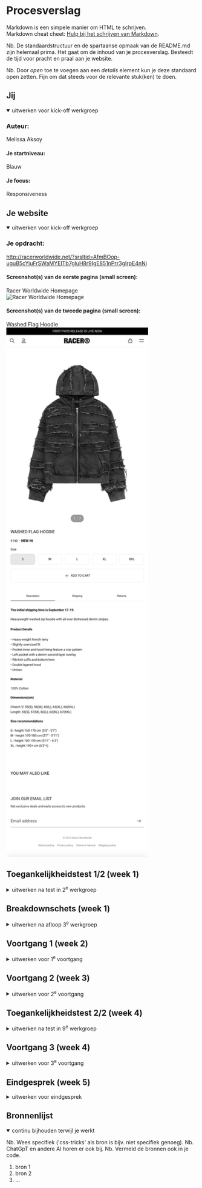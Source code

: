 # Procesverslag
Markdown is een simpele manier om HTML te schrijven.  
Markdown cheat cheet: [Hulp bij het schrijven van Markdown](https://github.com/adam-p/markdown-here/wiki/Markdown-Cheatsheet).

Nb. De standaardstructuur en de spartaanse opmaak van de README.md zijn helemaal prima. Het gaat om de inhoud van je procesverslag. Besteedt de tijd voor pracht en praal aan je website.

Nb. Door *open* toe te voegen aan een *details* element kun je deze standaard open zetten. Fijn om dat steeds voor de relevante stuk(ken) te doen.





## Jij

<details open>
  <summary>uitwerken voor kick-off werkgroep</summary>

  ### Auteur:
  Melissa Aksoy
  #### Je startniveau:
  Blauw

  #### Je focus:
  Responsiveness
 
</details>





## Je website

<details open>
  <summary>uitwerken voor kick-off werkgroep</summary>

  ### Je opdracht:
  http://racerworldwide.net/?srsltid=AfmBOop-uguB5cYiuFrSWaMYEITb7gluH8r9IgE851nPrr3gIrpE4nNi

  #### Screenshot(s) van de eerste pagina (small screen): 
  Racer Worldwide Homepage  
 <img src="readme-images/homepage.png" width="375px" alt="Racer Worldwide Homepage">

  #### Screenshot(s) van de tweede pagina (small screen):
  Washed Flag Hoodie
  <img src="readme-images/productpage.png" width="375px" alt="Washed Flag Hoodie">
 
</details>



## Toegankelijkheidstest 1/2 (week 1)

<details>
  <summary>uitwerken na test in 2<sup>e</sup> werkgroep</summary>

  ### Bevindingen
  <img src="/readme-images/IMG_4256.png" width="375x" alt= "wacg test">
  <img src="/readme-images/IMG_4257.png" width="375x" alt= "wacg test">
  <img src="/readme-images/IMG_4258.png" width="375x" alt= "wacg test">
  <img src="/readme-images/IMG_4259.png" width="375x" alt= "wacg test">
  <img src="/readme-images/IMG_4260.png" width="375x" alt= "wacg test">

  Lijst met je bevindingen die in de test naar voren kwamen:
  - geen duidelijke pagina titels (h1,h2, titels), dit maakt het onduidelijk voor mensen met screenreaders
  - niet semantisch HTML op de homepage
  - geen list items gebruikt waar het moet
  - geen alt text bij image, onduidelijk waar je bent als screenreader gebruiker
  - geen captions of transcripts bij video
  - video is autoplay en kan niet gepauzeerd worden, is niet toegankelijk voor mensen met epilepsie bijvoorbeeld
  - geen dark mode beschikbaar
  


</details>



## Breakdownschets (week 1)

<details>
  <summary>uitwerken na afloop 3<sup>e</sup> werkgroep</summary>

  ### de hele pagina: 
  <img src="/readme-images/breakdown.png" width="375px" alt="breakdown van de hele pagina">

  ### dynamisch deel (bijv menu): 
  <img src="/readme-images/dynamischhamb.png" width="375px" alt="breakdown van hamburger menu">

  ### wellicht nog een dynamisch deel (bijv filter): 
  <img src="/readme-images/cartdyn.png" width="375px" alt="breakdown van shopping cart homepage">

</details>





## Voortgang 1 (week 2)

<details>
  <summary>uitwerken voor 1<sup>e</sup> voortgang</summary>

  ### Stand van zaken
  hier dit ging goed & dit was lastig (neem ook screenshots op van delen van je website en code)


  ### Agenda voor meeting
  samen met je groepje opstellen

  | Melissa                   | Noa                  | Joost                                            | Julia         
  | ---                       | ---                  | ---                                              | -tekst naar rechts en 
  | Checken of mijn HTML      |-youtube filmpje.                                                        |links schuiven responsive
                              | moet mijn hele footer|   - kijken naar de                               |- html even goed zien of
                                                     |vormgeving van mijn                               |het klopt 
  | juist is en wat.          |     uitgewerkt       |header en footer                                  
- een responsive carousel maken                      |  - een gradient                                  |
  | ik kan verbeteren. als er |                      |  toevoegen op mijn                               |                    
  | tijd is, kijkje naar CSS                        |   images waardoor de tekst beter te lezen is.                 


  ### Verslag van meeting
  hier na afloop snel de uitkomsten van de meeting vastleggen

  - punt 1
  - punt 2
  - nog een punt
  - ...

</details>





## Voortgang 2 (week 3)

<details>
  <summary>uitwerken voor 2<sup>e</sup> voortgang</summary>

  ### Stand van zaken
  hier dit ging goed & dit was lastig (neem ook screenshots op van delen van je website en code)


  ### Agenda voor meeting
  samen met je groepje opstellen

  | student 1      | student 2          | student 3    | student 4        |
  | ---            | ---                | ---          | ---              |
  | dit bespreken  | en dit             | en ik dit    | en dan ik dat    |
  | en dat ook nog | dit als er tijd is | nog een punt | dit wil ik zeker |
  | ...            | ...                | ...          | ...              |


  ### Verslag van meeting
  hier na afloop snel de uitkomsten van de meeting vastleggen

  - punt 1
  - punt 2
  - nog een punt
- ...

</details>





## Toegankelijkheidstest 2/2 (week 4)

<details>
  <summary>uitwerken na test in 9<sup>e</sup> werkgroep</summary>

  ### Bevindingen
  Lijst met je bevindingen die in de test naar voren kwamen (geef ook aan wat er verbeterd is):

</details>





## Voortgang 3 (week 4)

<details>
  <summary>uitwerken voor 3<sup>e</sup> voortgang</summary>

  ### Stand van zaken
  hier dit ging goed & dit was lastig (neem ook screenshots op van delen van je website en code)


  ### Agenda voor meeting
  samen met je groepje opstellen

  | student 1      | student 2          | student 3    | student 4        |
  | ---            | ---                | ---          | ---              |
  | dit bespreken  | en dit             | en ik dit    | en dan ik dat    |
  | en dat ook nog | dit als er tijd is | nog een punt | dit wil ik zeker |
  | ...            | ...                | ...          | ...              |


  ### Verslag van meeting
  hier na afloop snel de uitkomsten van de meeting vastleggen

  - punt 1
  - punt 2
  - nog een punt
  - ...

</details>





## Eindgesprek (week 5)

<details>
  <summary>uitwerken voor eindgesprek</summary>

  ### Je uitkomst - karakteristiek screenshots:
  <img src="readme-images/dummy-plaatje.jpg" width="375px" alt="uitomst opdracht 1">


  ### Dit ging goed/Heb ik geleerd: 
  Korte omschrijving met plaatjes

  <img src="readme-images/dummy-plaatje.jpg" width="375px" alt="top">


  ### Dit was lastig/Is niet gelukt:
  Korte omschrijving met plaatjes

  <img src="readme-images/dummy-plaatje.jpg" width="375px" alt="bummer">
</details>





## Bronnenlijst

<details open>
  <summary>continu bijhouden terwijl je werkt</summary>

  Nb. Wees specifiek ('css-tricks' als bron is bijv. niet specifiek genoeg). 
  Nb. ChatGpT en andere AI horen er ook bij.
  Nb. Vermeld de bronnen ook in je code.

  1. bron 1
  2. bron 2
  3. ...

</details>